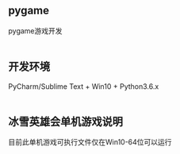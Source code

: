 ## pygame
pygame游戏开发
<br><br>
## 开发环境
  PyCharm/Sublime Text + Win10 + Python3.6.x
<br><br>
## 冰雪英雄会单机游戏说明
目前此单机游戏可执行文件仅在Win10-64位可以运行
